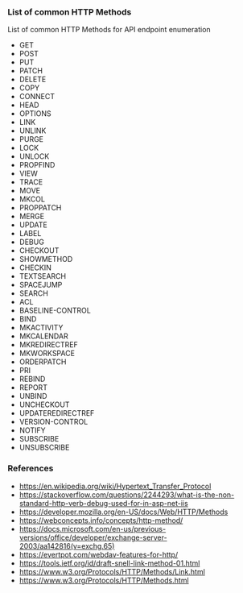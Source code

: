 ### List of common HTTP Methods

List of common HTTP Methods for API endpoint enumeration

* GET
* POST
* PUT
* PATCH
* DELETE
* COPY
* CONNECT
* HEAD
* OPTIONS
* LINK
* UNLINK
* PURGE
* LOCK
* UNLOCK
* PROPFIND
* VIEW
* TRACE
* MOVE
* MKCOL
* PROPPATCH
* MERGE
* UPDATE
* LABEL
* DEBUG
* CHECKOUT
* SHOWMETHOD
* CHECKIN
* TEXTSEARCH
* SPACEJUMP
* SEARCH
* ACL
* BASELINE-CONTROL
* BIND
* MKACTIVITY
* MKCALENDAR
* MKREDIRECTREF
* MKWORKSPACE
* ORDERPATCH
* PRI
* REBIND
* REPORT
* UNBIND
* UNCHECKOUT
* UPDATEREDIRECTREF
* VERSION-CONTROL
* NOTIFY
* SUBSCRIBE
* UNSUBSCRIBE

### References

* https://en.wikipedia.org/wiki/Hypertext_Transfer_Protocol
* https://stackoverflow.com/questions/2244293/what-is-the-non-standard-http-verb-debug-used-for-in-asp-net-iis
* https://developer.mozilla.org/en-US/docs/Web/HTTP/Methods
* https://webconcepts.info/concepts/http-method/
* https://docs.microsoft.com/en-us/previous-versions/office/developer/exchange-server-2003/aa142816(v=exchg.65)
* https://evertpot.com/webdav-features-for-http/
* https://tools.ietf.org/id/draft-snell-link-method-01.html
* https://www.w3.org/Protocols/HTTP/Methods/Link.html
* https://www.w3.org/Protocols/HTTP/Methods.html
